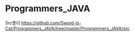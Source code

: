 # Programmers_JAVA
Src폴더 
https://github.com/Sword-Is-Cat/Programmers_JAVA/tree/master/Programmers_JAVA/src
